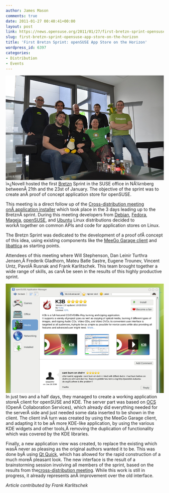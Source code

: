 ```yaml
---
author: James Mason
comments: true
date: 2011-01-27 00:40:41+00:00
layout: post
link: https://news.opensuse.org/2011/01/27/first-bretzn-sprint-opensuse-app-store-on-the-horizon/
slug: first-bretzn-sprint-opensuse-app-store-on-the-horizon
title: 'First Bretzn Sprint: openSUSE App Store on the Horizon'
wordpress_id: 6397
categories:
- Distribution
- Events
---
```


[![Participants in the Bretzn Sprint](/wp-content/uploads/2011/01/DSC_1674.jpeg)](/wp-content/uploads/2011/01/DSC_1674.jpeg)ï»¿Novell hosted the first [Bretzn](http://news.opensuse.org/2010/10/26/from-the-developer-to-the-user-and-back-announcing-project-bretzn/) Sprint in the SUSE office in NÃ¼rnberg betweenÂ 21th and the 23st of January. The objective of the sprint was to create anÂ proof of concept application store for openSUSE.

This meeting is a direct follow up of the [Cross-distribution meeting onÂ application installer](http://news.opensuse.org/2011/01/26/app-installer-meeting-or-more-collaboration-accross-borders/) which took place in the 3 days leading up to the BretznÂ sprint. During this meeting developers from [Debian](http://www.debian.org/), [Fedora](http://fedoraproject.org/), [Mageia](http://mageia.org/), [openSUSE](http://www.opensuse.org/), and [Ubuntu](http://www.ubuntu.com/) Linux distributions decided to workÂ together on common APIs and code for application stores on Linux.

The Bretzn Sprint was dedicated to the development of a proof ofÂ concept of this idea, using existing components like the [MeeGo Garage client](http://gitorious.org/meego-garage/) and [libattica](http://api.kde.org/kdesupport-api/kdesupport-apidocs/attica-git/html/) as starting points.

Attendees of this meeting where Will Stephenson, Dan Leinir Turthra Jensen,Â Frederik Gladhorn, Mateu Batle Sastre, Eugene Trounev, Vincent Untz, PavolÂ Rusnak and Frank Karlitschek. This team brought together a wide range of skills, as canÂ be seen in the results of this highly productive sprint.

[![openSUSE App Store screenshot](/wp-content/uploads/2011/01/appstore_details.png)](/wp-content/uploads/2011/01/appstore_details.png)In just two and a half days, they managed to create a working application storeÂ client for openSUSE and KDE. The server part was based on [OCS](http://www.freedesktop.org/wiki/Specifications/open-collaboration-services) (OpenÂ Collaboration Services), which already did everything needed for the serverÂ side and just needed some data inserted to be shown in the client. The client inÂ turn was created by using the MeeGo Garage client, and adapting it to be aÂ more KDE-like application, by using the various KDE widgets and other tools,Â removing the duplication of functionality which was covered by the KDE libraries.

Finally, a new application view was created, to replace the existing which wasÂ never as pleasing as the original authors wanted it to be. This was done byÂ using [Qt Quick](http://qt.nokia.com/products/qt-quick/), which has allowed for the rapid construction of a much moreÂ pleasant look. The new interface is the result of a brainstorming session involving all members of the sprint, based on the results from the[cross-distribution meeting](http://news.opensuse.org/2011/01/26/app-installer-meeting-or-more-collaboration-accross-borders/). While this work is still in progress, it already represents anÂ improvement over the old interface.

_Article contributed by Frank Karlitschek_

